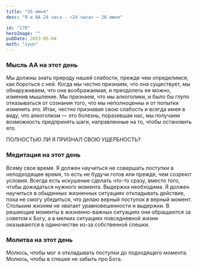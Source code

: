 ```yaml
---
title: "26 июня"
desc: "Я и АА 24 часа - «24 часа» — 26 июня"

id: "178"
heroImage: ""
pubDate: 2023-05-04
moth: "iyun"
---
```


### Мысль АА на этот день

Мы должны знать природу нашей слабости, прежде чем определимся, как бороться с
ней. Когда мы честно признаем, что она существует, мы обнаруживаем, что она
воображаемая, и преодолеть ее можно, изменив мышление. Мы признаем, что мы
алкоголики, и было бы глупо отказываться от сознания того, что мы неполноценны
и от попытки изменить это. Итак, честно признавая свою слабость и всегда имея
в виду, что алкоголизм — это болезнь, поразившая нас, мы получаем возможность
предпринять шаги, направленные на то, чтобы остановить его.

ПОЛНОСТЬЮ ЛИ Я ПРИЗНАЛ СВОЮ УЩЕРБНОСТЬ?

### Медитация на этот день

Всему свое время. Я должен научиться не совершать поступки в неподходящее
время, то есть не будучи готов или прежде, чем созреют условия. Всегда есть
искушение сделать что-то сразу, вместо того, чтобы дожидаться нужного момента.
Выдержка необходима. Я должен научиться в обыденных жизненных ситуациях
откладывать действие, пока не смогу убедиться, что делаю верный поступок в
верный момент. Стольким жизням не хватает уравновешенности и выдержки. В
решающие моменты в жизненно-важных ситуациях они обращаются за советом к Богу,
а в мелких ситуациях повседневной жизни оказываются в одиночестве из-за
собственной спешки.

### Молитва на этот день

Молюсь, чтобы мог я откладывать поступки до подходящего момента. Молюсь, чтобы
в спешке не забыть про Бога.
